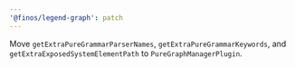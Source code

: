 ```yaml
---
'@finos/legend-graph': patch
---
```


Move `getExtraPureGrammarParserNames`, `getExtraPureGrammarKeywords`, and `getExtraExposedSystemElementPath` to `PureGraphManagerPlugin`.
